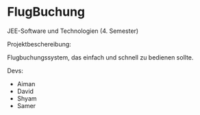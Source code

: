 # FlugBuchung

JEE-Software und Technologien (4. Semester)

Projektbeschereibung:

Flugbuchungssystem, das einfach und schnell zu bedienen sollte.

Devs:
- Aiman
- David
- Shyam
- Samer


